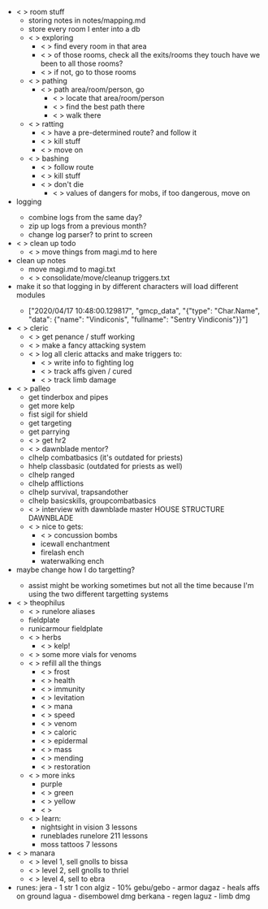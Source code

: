 * < > room stuff
    * storing notes in notes/mapping.md
    * <x> store every room I enter into a db
    * < > exploring
        * < > find every room in that area
        * < > of those rooms, check all the exits/rooms they touch
                have we been to all those rooms?
        * < > if not, go to those rooms
    * < > pathing
        * < > path area/room/person, go
            * < > locate that area/room/person
            * < > find the best path there
            * < > walk there
    * < > ratting
        * < > have a pre-determined route? and follow it
        * < > kill stuff
        * < > move on
    * < > bashing
        * < > follow route
        * < > kill stuff
        * < > don't die
            * < > values of dangers for mobs, if too dangerous, move on
* <x> logging
    * <x> combine logs from the same day?
    * <x> zip up logs from a previous month?
    * <x> change log parser? to print to screen
* < > clean up todo
    * < > move things from magi.md to here
* clean up notes
    * <x> move magi.md to magi.txt
    * < > consolidate/move/cleanup triggers.txt
* <x> make it so that logging in by different characters will load
    different modules
    * ["2020/04/17 10:48:00.129817", "gmcp_data", "{\"type\": \"Char.Name\", \"data\": {\"name\": \"Vindiconis\", \"fullname\": \"Sentry Vindiconis\"}}"]
* < > cleric
    * < > get penance / stuff working
    * < > make a fancy attacking system
    * < > log all cleric attacks and make triggers to:
        * < > write info to fighting log
        * < > track affs given / cured
        * < > track limb damage
* < > palleo
    * <x> get tinderbox and pipes
    * <x> get more kelp
    * <x> fist sigil for shield
    * <x> get targeting
    * <x> get parrying
    * < > get hr2
    * < > dawnblade mentor?
    * <x> clhelp combatbasics (it's outdated for priests)
    * <x> hhelp classbasic (outdated for priests as well)
    * <x> clhelp ranged
    * <x> clhelp afflictions
    * <x> clhelp survival, trapsandother
    * <x> clhelp basicskills, groupcombatbasics
    * < > interview with dawnblade master HOUSE STRUCTURE DAWNBLADE
    * < > nice to gets:
        * < > concussion bombs
        * <x> icewall enchantment
        * <x> firelash ench
        * <x> waterwalking ench
* <x> maybe change how I do targetting?
    * <x> assist might be working sometimes but not all
        the time because I'm using the two different 
        targetting systems
* < > theophilus
    * < > runelore aliases
    * <x> fieldplate
    * <x> runicarmour fieldplate
    * < > herbs
        * < > kelp!
    * < > some more vials for venoms
    * < > refill all the things
        * < > frost
        * < > health
        * < > immunity
        * < > levitation
        * < > mana
        * < > speed
        * < > venom
        * < > caloric
        * < > epidermal
        * < > mass
        * < > mending
        * < > restoration
    * < > more inks
        * <x> purple
        * < > green
        * < > yellow
        * < > 
    * < > learn:
        * <x> nightsight in vision 3 lessons
        * <x> runeblades runelore 211 lessons
        * <x> moss tattoos 7 lessons
* < > manara
    * < > level 1, sell gnolls to bissa
    * < > level 2, sell gnolls to thriel
    * < > level 4, sell to ebra
* runes:
    jera - 1 str 1 con
    algiz - 10%
    gebu/gebo - armor
    dagaz - heals affs on ground
    lagua - disembowel dmg
    berkana - regen
    laguz - limb dmg
